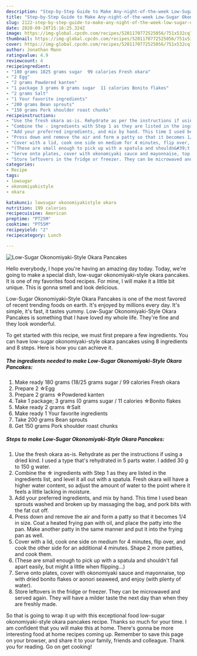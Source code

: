 ```yaml
---
description: "Step-by-Step Guide to Make Any-night-of-the-week Low-Sugar Okonomiyaki-Style Okara Pancakes"
title: "Step-by-Step Guide to Make Any-night-of-the-week Low-Sugar Okonomiyaki-Style Okara Pancakes"
slug: 2122-step-by-step-guide-to-make-any-night-of-the-week-low-sugar-okonomiyaki-style-okara-pancakes
date: 2020-09-28T15:16:25.324Z
image: https://img-global.cpcdn.com/recipes/5201170772525056/751x532cq70/low-sugar-okonomiyaki-style-okara-pancakes-recipe-main-photo.jpg
thumbnail: https://img-global.cpcdn.com/recipes/5201170772525056/751x532cq70/low-sugar-okonomiyaki-style-okara-pancakes-recipe-main-photo.jpg
cover: https://img-global.cpcdn.com/recipes/5201170772525056/751x532cq70/low-sugar-okonomiyaki-style-okara-pancakes-recipe-main-photo.jpg
author: Jonathan Mann
ratingvalue: 4.9
reviewcount: 4
recipeingredient:
- "180 grams 1825 grams sugar  99 calories Fresh okara"
- "2 Egg"
- "2 grams Powdered kanten"
- "1 package 3 grams 0 grams sugar  11 calories Bonito flakes"
- "2 grams Salt"
- "1 Your favorite ingredients"
- "200 grams Bean sprouts"
- "150 grams Pork shoulder roast chunks"
recipeinstructions:
- "Use the fresh okara as-is. Rehydrate as per the instructions if using a dried kind. I used a type that&#39;s rehydrated in 5 parts water. I added 30 g to 150 g water."
- "Combine the ☆ ingredients with Step 1 as they are listed in the ingredients list, and level it all out with a spatula.  Fresh okara will have a higher water content, so adjust the amount of water to the point where it feels a little lacking in moisture."
- "Add your preferred ingredients, and mix by hand. This time I used bean sprouts washed and broken up by massaging the bag, and pork bits with the fat cut off."
- "Press down and remove the air and form a patty so that it becomes 1/4 in size. Coat a heated frying pan with oil, and place the patty into the pan. Make another patty in the same manner and put it into the frying pan as well."
- "Cover with a lid, cook one side on medium for 4 minutes, flip over, and cook the other side for an additional 4 minutes. Shape 2 more patties, and cook them."
- "(These are small enough to pick up with a spatula and shouldn&#39;t fall apart easily, but might a little when flipping...)"
- "Serve onto plates, cover with okonomiyaki sauce and mayonnaise, top with dried bonito flakes or aonori seaweed, and enjoy (with plenty of water)."
- "Store leftovers in the fridge or freezer. They can be microwaved and served again. They will have a milder taste the next day than when they are freshly made."
categories:
- Recipe
tags:
- lowsugar
- okonomiyakistyle
- okara

katakunci: lowsugar okonomiyakistyle okara 
nutrition: 199 calories
recipecuisine: American
preptime: "PT25M"
cooktime: "PT55M"
recipeyield: "2"
recipecategory: Lunch

---
```



![Low-Sugar Okonomiyaki-Style Okara Pancakes](https://img-global.cpcdn.com/recipes/5201170772525056/751x532cq70/low-sugar-okonomiyaki-style-okara-pancakes-recipe-main-photo.jpg)

Hello everybody, I hope you're having an amazing day today. Today, we're going to make a special dish, low-sugar okonomiyaki-style okara pancakes. It is one of my favorites food recipes. For mine, I will make it a little bit unique. This is gonna smell and look delicious.

Low-Sugar Okonomiyaki-Style Okara Pancakes is one of the most favored of recent trending foods on earth. It's enjoyed by millions every day. It's simple, it's fast, it tastes yummy. Low-Sugar Okonomiyaki-Style Okara Pancakes is something that I have loved my whole life. They're fine and they look wonderful.




To get started with this recipe, we must first prepare a few ingredients. You can have low-sugar okonomiyaki-style okara pancakes using 8 ingredients and 8 steps. Here is how you can achieve it.

<!--inarticleads1-->

##### The ingredients needed to make Low-Sugar Okonomiyaki-Style Okara Pancakes:

1. Make ready 180 grams (18/25 grams sugar / 99 calories Fresh okara
1. Prepare 2 ☆Egg
1. Prepare 2 grams ☆Powdered kanten
1. Take 1 package; 3 grams (0 grams sugar / 11 calories ☆Bonito flakes
1. Make ready 2 grams ☆Salt
1. Make ready 1 Your favorite ingredients
1. Take 200 grams Bean sprouts
1. Get 150 grams Pork shoulder roast chunks




<!--inarticleads2-->

##### Steps to make Low-Sugar Okonomiyaki-Style Okara Pancakes:

1. Use the fresh okara as-is. Rehydrate as per the instructions if using a dried kind. I used a type that&#39;s rehydrated in 5 parts water. I added 30 g to 150 g water.
1. Combine the ☆ ingredients with Step 1 as they are listed in the ingredients list, and level it all out with a spatula.  Fresh okara will have a higher water content, so adjust the amount of water to the point where it feels a little lacking in moisture.
1. Add your preferred ingredients, and mix by hand. This time I used bean sprouts washed and broken up by massaging the bag, and pork bits with the fat cut off.
1. Press down and remove the air and form a patty so that it becomes 1/4 in size. Coat a heated frying pan with oil, and place the patty into the pan. Make another patty in the same manner and put it into the frying pan as well.
1. Cover with a lid, cook one side on medium for 4 minutes, flip over, and cook the other side for an additional 4 minutes. Shape 2 more patties, and cook them.
1. (These are small enough to pick up with a spatula and shouldn&#39;t fall apart easily, but might a little when flipping...)
1. Serve onto plates, cover with okonomiyaki sauce and mayonnaise, top with dried bonito flakes or aonori seaweed, and enjoy (with plenty of water).
1. Store leftovers in the fridge or freezer. They can be microwaved and served again. They will have a milder taste the next day than when they are freshly made.




So that is going to wrap it up with this exceptional food low-sugar okonomiyaki-style okara pancakes recipe. Thanks so much for your time. I am confident that you will make this at home. There's gonna be more interesting food at home recipes coming up. Remember to save this page on your browser, and share it to your family, friends and colleague. Thank you for reading. Go on get cooking!
